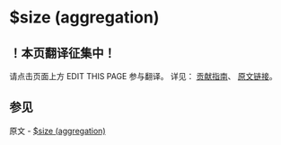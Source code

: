 # $size (aggregation)

## ！本页翻译征集中！

请点击页面上方 EDIT THIS PAGE 参与翻译。
详见：
[贡献指南]( https://github.com/JinMuInfo/MongoDB-Manual-zh/blob/master/CONTRIBUTING.md )、
[原文链接](  https://docs.mongodb.com/manual/reference/operator/aggregation/size/  )。

## 参见

原文 - [$size (aggregation)]( https://docs.mongodb.com/manual/reference/operator/aggregation/size/ )

